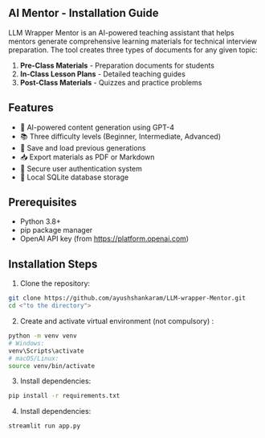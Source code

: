 ## AI Mentor - Installation Guide
LLM Wrapper Mentor is an AI-powered teaching assistant that helps mentors generate comprehensive learning materials for technical interview preparation. The tool creates three types of documents for any given topic:

1. **Pre-Class Materials** - Preparation documents for students
2. **In-Class Lesson Plans** - Detailed teaching guides
3. **Post-Class Materials** - Quizzes and practice problems

## Features
- 🚀 AI-powered content generation using GPT-4
- 📚 Three difficulty levels (Beginner, Intermediate, Advanced)
- 📁 Save and load previous generations
- 📥 Export materials as PDF or Markdown
- 🔐 Secure user authentication system
- 💾 Local SQLite database storage

## Prerequisites
- Python 3.8+
- pip package manager
- OpenAI API key (from https://platform.openai.com)

## Installation Steps

1. Clone the repository:
```bash
git clone https://github.com/ayushshankaram/LLM-wrapper-Mentor.git
cd <"to the directory">
```
2. Create and activate virtual environment (not compulsory) :
```bash
python -m venv venv
# Windows:
venv\Scripts\activate
# macOS/Linux:
source venv/bin/activate
```
3. Install dependencies:
```bash
pip install -r requirements.txt
```
4. Install dependencies:
```bash
streamlit run app.py
```
